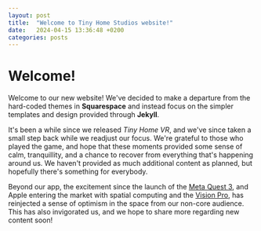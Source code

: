 ```yaml
---
layout: post
title:  "Welcome to Tiny Home Studios website!"
date:   2024-04-15 13:36:48 +0200
categories: posts
---
```


# Welcome!

Welcome to our new website! We've decided to make a departure from the hard-coded themes in **Squarespace** and instead focus on the simpler templates and design provided through **Jekyll**.

It's been a while since we released *Tiny Home VR*, and we've since taken a small step back while we readjust our focus. We're grateful to those who played the game, and hope that these moments provided some sense of calm, tranquillity, and a chance to recover from everything that's happening around us. We haven't provided as much additional content as planned, but hopefully there's something for everybody.

Beyond our app, the excitement since the launch of the [Meta Quest 3](https://www.meta.com/quest/quest-3/), and Apple entering the market with spatial computing and the [Vision Pro](https://www.apple.com/apple-vision-pro/), has reinjected a sense of optimism in the space from our non-core audience. This has also invigorated us, and we hope to share more regarding new content soon!